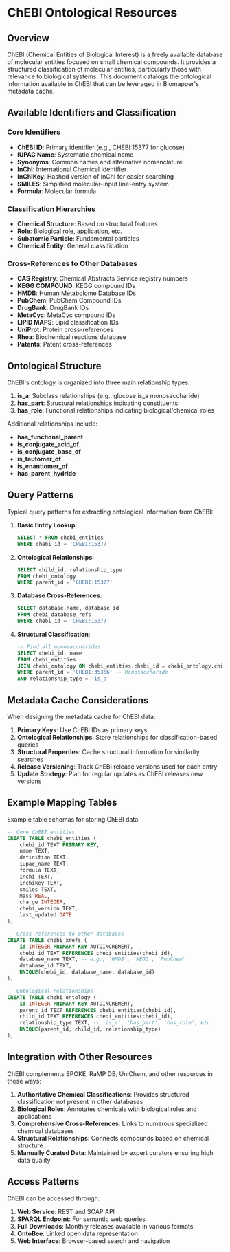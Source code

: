 # ChEBI Ontological Resources

## Overview

ChEBI (Chemical Entities of Biological Interest) is a freely available database of molecular entities focused on small chemical compounds. It provides a structured classification of molecular entities, particularly those with relevance to biological systems. This document catalogs the ontological information available in ChEBI that can be leveraged in Biomapper's metadata cache.

## Available Identifiers and Classification

### Core Identifiers
- **ChEBI ID**: Primary identifier (e.g., CHEBI:15377 for glucose)
- **IUPAC Name**: Systematic chemical name
- **Synonyms**: Common names and alternative nomenclature
- **InChI**: International Chemical Identifier
- **InChIKey**: Hashed version of InChI for easier searching
- **SMILES**: Simplified molecular-input line-entry system
- **Formula**: Molecular formula

### Classification Hierarchies
- **Chemical Structure**: Based on structural features
- **Role**: Biological role, application, etc.
- **Subatomic Particle**: Fundamental particles
- **Chemical Entity**: General classification

### Cross-References to Other Databases
- **CAS Registry**: Chemical Abstracts Service registry numbers
- **KEGG COMPOUND**: KEGG compound IDs
- **HMDB**: Human Metabolome Database IDs
- **PubChem**: PubChem Compound IDs
- **DrugBank**: DrugBank IDs
- **MetaCyc**: MetaCyc compound IDs
- **LIPID MAPS**: Lipid classification IDs
- **UniProt**: Protein cross-references
- **Rhea**: Biochemical reactions database
- **Patents**: Patent cross-references

## Ontological Structure

ChEBI's ontology is organized into three main relationship types:

1. **is_a**: Subclass relationships (e.g., glucose is_a monosaccharide)
2. **has_part**: Structural relationships indicating constituents
3. **has_role**: Functional relationships indicating biological/chemical roles

Additional relationships include:

- **has_functional_parent**
- **is_conjugate_acid_of**
- **is_conjugate_base_of**
- **is_tautomer_of**
- **is_enantiomer_of**
- **has_parent_hydride**

## Query Patterns

Typical query patterns for extracting ontological information from ChEBI:

1. **Basic Entity Lookup**:
   ```sql
   SELECT * FROM chebi_entities 
   WHERE chebi_id = 'CHEBI:15377'
   ```

2. **Ontological Relationships**:
   ```sql
   SELECT child_id, relationship_type
   FROM chebi_ontology
   WHERE parent_id = 'CHEBI:15377'
   ```

3. **Database Cross-References**:
   ```sql
   SELECT database_name, database_id
   FROM chebi_database_refs
   WHERE chebi_id = 'CHEBI:15377'
   ```

4. **Structural Classification**:
   ```sql
   -- Find all monosaccharides
   SELECT chebi_id, name
   FROM chebi_entities
   JOIN chebi_ontology ON chebi_entities.chebi_id = chebi_ontology.child_id
   WHERE parent_id = 'CHEBI:35366' -- Monosaccharide
   AND relationship_type = 'is_a'
   ```

## Metadata Cache Considerations

When designing the metadata cache for ChEBI data:

1. **Primary Keys**: Use ChEBI IDs as primary keys
2. **Ontological Relationships**: Store relationships for classification-based queries
3. **Structural Properties**: Cache structural information for similarity searches
4. **Release Versioning**: Track ChEBI release versions used for each entry
5. **Update Strategy**: Plan for regular updates as ChEBI releases new versions

## Example Mapping Tables

Example table schemas for storing ChEBI data:

```sql
-- Core ChEBI entities
CREATE TABLE chebi_entities (
    chebi_id TEXT PRIMARY KEY,
    name TEXT,
    definition TEXT,
    iupac_name TEXT,
    formula TEXT,
    inchi TEXT,
    inchikey TEXT,
    smiles TEXT,
    mass REAL,
    charge INTEGER,
    chebi_version TEXT,
    last_updated DATE
);

-- Cross-references to other databases
CREATE TABLE chebi_xrefs (
    id INTEGER PRIMARY KEY AUTOINCREMENT,
    chebi_id TEXT REFERENCES chebi_entities(chebi_id),
    database_name TEXT, -- e.g., 'HMDB', 'KEGG', 'PubChem'
    database_id TEXT,
    UNIQUE(chebi_id, database_name, database_id)
);

-- Ontological relationships
CREATE TABLE chebi_ontology (
    id INTEGER PRIMARY KEY AUTOINCREMENT,
    parent_id TEXT REFERENCES chebi_entities(chebi_id),
    child_id TEXT REFERENCES chebi_entities(chebi_id),
    relationship_type TEXT, -- 'is_a', 'has_part', 'has_role', etc.
    UNIQUE(parent_id, child_id, relationship_type)
);
```

## Integration with Other Resources

ChEBI complements SPOKE, RaMP DB, UniChem, and other resources in these ways:

1. **Authoritative Chemical Classifications**: Provides structured classification not present in other databases
2. **Biological Roles**: Annotates chemicals with biological roles and applications
3. **Comprehensive Cross-References**: Links to numerous specialized chemical databases
4. **Structural Relationships**: Connects compounds based on chemical structure
5. **Manually Curated Data**: Maintained by expert curators ensuring high data quality

## Access Patterns

ChEBI can be accessed through:

1. **Web Service**: REST and SOAP API
2. **SPARQL Endpoint**: For semantic web queries
3. **Full Downloads**: Monthly releases available in various formats
4. **OntoBee**: Linked open data representation
5. **Web Interface**: Browser-based search and navigation
